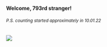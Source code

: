 #### Welcome, 793rd stranger!

###### <sup>P.S. counting started approximately in 10.01.22</sup>

<img src="https://kraftwerk28.pp.ua/vcnt.png"></img>
